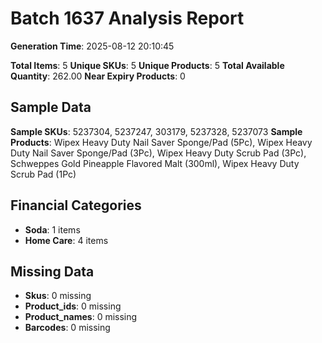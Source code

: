 # Batch 1637 Analysis Report

**Generation Time**: 2025-08-12 20:10:45

**Total Items**: 5
**Unique SKUs**: 5
**Unique Products**: 5
**Total Available Quantity**: 262.00
**Near Expiry Products**: 0

## Sample Data
**Sample SKUs**: 5237304, 5237247, 303179, 5237328, 5237073
**Sample Products**: Wipex Heavy Duty Nail Saver Sponge/Pad (5Pc), Wipex Heavy Duty Nail Saver Sponge/Pad (3Pc), Wipex Heavy Duty Scrub Pad (3Pc), Schweppes Gold Pineapple Flavored Malt (300ml), Wipex Heavy Duty Scrub Pad (1Pc) 

## Financial Categories
- **Soda**: 1 items
- **Home Care**: 4 items

## Missing Data
- **Skus**: 0 missing
- **Product_ids**: 0 missing
- **Product_names**: 0 missing
- **Barcodes**: 0 missing
